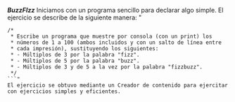 ***BuzzFIzz***
Iniciamos con un programa sencillo para declarar algo simple.
El ejercicio se describe de la siguiente manera: "
```
/*
 * Escribe un programa que muestre por consola (con un print) los
 * números de 1 a 100 (ambos incluidos y con un salto de línea entre
 * cada impresión), sustituyendo los siguientes:
 * - Múltiplos de 3 por la palabra "fizz".
 * - Múltiplos de 5 por la palabra "buzz".
 * - Múltiplos de 3 y de 5 a la vez por la palabra "fizzbuzz".
 */
```"
El ejercicio se obtuvo mediante un Creador de contenido para ejercitar con ejercicios simples y eficientes.